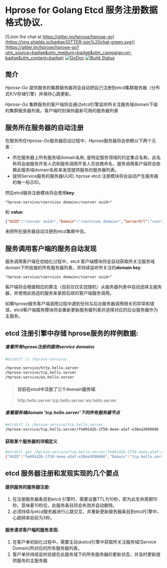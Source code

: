 # Hprose for Golang Etcd 服务注册数据格式协议.

[![Join the chat at https://gitter.im/hprose/hprose-go](https://img.shields.io/badge/GITTER-join%20chat-green.svg)](https://gitter.im/hprose/hprose-go?utm_source=badge&utm_medium=badge&utm_campaign=pr-badge&utm_content=badge)
[![GoDoc](https://godoc.org/github.com/hprose/hprose-go?status.svg&style=flat)](https://godoc.org/github.com/hprose/hprose-go)
[![Build Status](https://drone.io/github.com/hprose/hprose-go/status.png)](https://drone.io/github.com/hprose/hprose-go/latest)


## 简介

*Hprose-Go* 提供服务的集群服务器将会自动把自己注册到etcd集群服务器（分布式K/V存储引擎）并保持心跳更新。

*Hprose-Go* 集群服务的客户端将会通过etcd引擎监听所关注服务域domain下级的集群服务器列表。客户端时刻保持最新可用的服务器列表

## 服务所在服务器的自动注册
在服务所在*Hprose-Go*服务器启动过程中，Hprose服务器将会依赖以下两个元素： 

- 所在服务器上所有服务域domain名称, 是特定服务领域的约定集合名称。此名称将会由服务开发人员和服务调用开发人员协商命名，服务调用客户端将会依赖此服务域domain名称来发现提供服务的服务器列表。
- 提供Service服务的服务器UUID, hprose etcd 注册模块将会自动产生服务器的唯一标示ID。

然后etcd服务注册模块将会使用**key**: 
```url
"hprose-service/<services domain>/<server uuid>"
```

和 **value**:
```json
{"UUID":"<server uuid>","Domain":"<services domain>","ServerUrl":"<service server listen url>","CPU":<CPU cores>}
```
来把所在服务器自动注册到etcd集群中去。


## 服务调用客户端的服务自动发现
服务调用客户端在初始化过程中，etcd 客户端模块将会自动获取所关注服务域domain下所挂接的所有服务器列表，并持续监听所关注的**domain key**:
```url
"hprose-service/<services domain>/<server uuid>"
```

客户端将会根据相应的算法（目前仅仅实现随机）从服务器列表中自动选择主服务器，并使用此挑选的服务来承担后续的客户端服务调用。

如果hprose服务客户端调用过程中遇到任何与后台服务器调用相关的异常和错误，etcd客户端服务模块将会重新更新服务器列表并选择对应的后台服务器作为主服务。
  

## etcd 注册引擎中存储 hprose服务的样例数据:
##### 查看所有hprose注册的服务service domains
```sh
#etcdctl ls /hprose-service/

/hprose-service/http.hello.server
/hprose-service/tcp.hello.server
/hprose-service/ws.hello.server
```
> #### 目前在etcd中注册了三个domain服务域:
> http.hello.server
> tcp.hello.server
> ws.hello.server


##### 查看服务域domain 'tcp.hello.server'下的所有服务器节点
```sh
#etcdctl ls /hprose-service/tcp.hello.server
/hprose-service/tcp.hello.server/fe091d2b-1f58-4eee-a5af-e38ea3099686
```

#### 获取某个服务器的详细定义
```sh
#etcdctl get /hprose-service/tcp.hello.server/fe091d2b-1f58-4eee-a5af-e38ea3099686
{"UUID":"fe091d2b-1f58-4eee-a5af-e38ea3099686","Domain":"tcp.hello.server","ServerUrl":"tcp4://169.254.128.35:4321/","CPU":8}
```


## etcd 服务器注册和发现实现的几个要点

#### 提供服务的服务器注册:
1. 在注册服务器条目到etcd 引擎时，需要设置TTL为10秒，即为此生命周期10秒。意味着10秒后，此服务条目将会失效并自动删除。
2. 必须持续与etcd服务器进行心跳交互，并重新更新服务器条目到etcd引擎中，心跳频率目前为3秒。

#### 服务请求客户端的服务发现:
1. 在客户单初始化过程中，需要主动从etcd引擎中获取所关注服务域(Service Domain)所对应的所有服务器列表。
2. 客户单并持续监听挂接在此服务域下的所有服务器的更新状态，并及时更新提供服务的主服务器
 